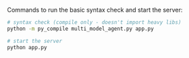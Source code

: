 Commands to run the basic syntax check and start the server:

```bash
# syntax check (compile only - doesn't import heavy libs)
python -m py_compile multi_model_agent.py app.py

# start the server
python app.py
```
